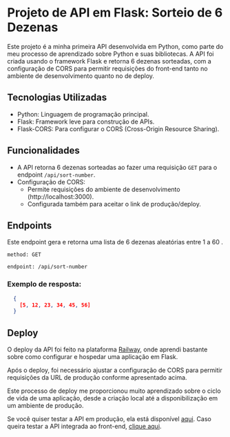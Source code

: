# Projeto de API em Flask: Sorteio de 6 Dezenas

Este projeto é a minha primeira API desenvolvida em Python, como parte do meu processo de aprendizado sobre Python e suas bibliotecas. A API foi criada usando o framework Flask e retorna 6 dezenas sorteadas, com a configuração de CORS para permitir requisições do front-end tanto no ambiente de desenvolvimento quanto no de deploy.

## Tecnologias Utilizadas

- Python: Linguagem de programação principal.
- Flask: Framework leve para construção de APIs.
- Flask-CORS: Para configurar o CORS (Cross-Origin Resource Sharing).

## Funcionalidades

- A API retorna 6 dezenas sorteadas ao fazer uma requisição `GET` para o endpoint `/api/sort-number`.
- Configuração de CORS:
  - Permite requisições do ambiente de desenvolvimento (http://localhost:3000).
  - Configurada também para aceitar o link de produção/deploy.

## Endpoints

Este endpoint gera e retorna uma lista de 6 dezenas aleatórias entre 1 a 60 .

```
method: GET

endpoint: /api/sort-number
```

### Exemplo de resposta:

```json
  {
    [5, 12, 23, 34, 45, 56]
  }
```

## Deploy

O deploy da API foi feito na plataforma [Railway](https://railway.app/), onde aprendi bastante sobre como configurar e hospedar uma aplicação em Flask.

Após o deploy, foi necessário ajustar a configuração de CORS para permitir requisições da URL de produção conforme apresentado acima.

Este processo de deploy me proporcionou muito aprendizado sobre o ciclo de vida de uma aplicação, desde a criação local até a disponibilização em um ambiente de produção.

Se você quiser testar a API em produção, ela está disponível [aqui](https://api-number.up.railway.app/api/sort-number). Caso queira testar a API integrada ao front-end, [clique aqui](https://sena-iota.vercel.app).
